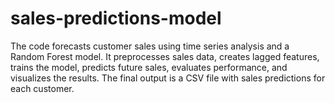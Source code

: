 # sales-predictions-model
The code forecasts customer sales using time series analysis and a Random Forest model. It preprocesses sales data, creates lagged features, trains the model, predicts future sales, evaluates performance, and visualizes the results. The final output is a CSV file with sales predictions for each customer.
